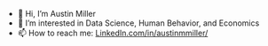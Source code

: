 - 👋 Hi, I’m Austin Miller
- 👀 I’m interested in Data Science, Human Behavior, and Economics
- 📫 How to reach me: [LinkedIn.com/in/austinmmiller/](https://www.linkedin.com/in/austinmmiller/)
